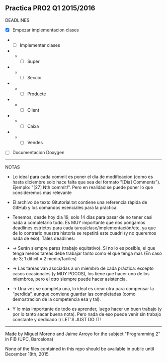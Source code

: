 Practica PRO2 Q1 2015/2016
--------------------------
DEADLINES
* [X] Empezar implementacion clases
* * [ ] Implementar clases
* * * [ ] Super
* * * [ ] Seccio
* * * [ ] Producte
* * * [ ] Client
* * * [ ] Caixa
* * * [ ] Vendes
* [ ] Documentacion Doxygen

--------------------------
NOTAS
* Lo ideal para cada commit es poner el dia de modificacion (como es hasta diciembre solo hace falta que sea del formato "[Dia] Comments"). Ejemplo: "[27] Nth commit!". Pero en realidad se puede poner lo que consideremos más relevante
* El archivo de texto Gitutorial.txt contiene una referencia rápida de GitHub y los comandos esenciales para la práctica.

* Tenemos, desde hoy dia 19, solo 14 días para pasar de no tener casi nada a completarlo todo. Es MUY importante que nos pongamos deadlines estrictos para cada tarea/clase/implementación/etc, ya que de lo contrario nuestra historia se repetirá este cuadri (y no queremos nada de eso). Tales deadlines:
* -> Serán siempre pares (trabajo equitativo). Si no lo es posible, el que tenga menos tareas debe trabajar tanto como el que tenga mas (En caso de 3; 1 dificil = 2 medio/faciles)
* -> Las tareas van asociadas a un miembro de cada práctica: excepto casos ocasionales (y MUY POCOS), los tiene que hacer uno de los miembros, pero el otro siempre puede hacer asistencia.
* -> Una vez se completa una, lo ideal es crear otra para compensar la “perdida“, aunque conviene guardar las completadas (como demostracion de la competencia esa y tal).
* Y lo más importante de todo es aprender, luego hacer un buen trabajo (y por lo tanto sacar buena nota). Pero nada de eso puede venir sin trabajo constante y dedicado :) LET'S JUST DO IT!


--------------------------
Made by Miguel Moreno and Jaime Arroyo for the subject "Programming 2" in FIB (UPC, Barcelona)

None of the files contained in this repo should be available in public until December 18th, 2015.
